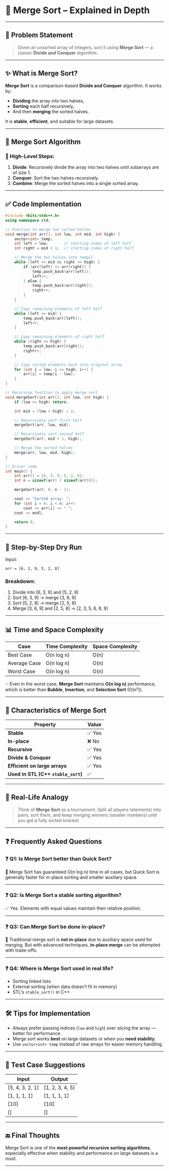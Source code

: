 # 🧠 Merge Sort – Explained in Depth

---

## 📌 Problem Statement

> Given an unsorted array of integers, sort it using **Merge Sort** — a classic **Divide and Conquer** algorithm.

---

## ✨ What is Merge Sort?

**Merge Sort** is a comparison-based **Divide and Conquer** algorithm. It works by:

* **Dividing** the array into two halves,
* **Sorting** each half recursively,
* And then **merging** the sorted halves.

It is **stable**, **efficient**, and suitable for large datasets.

---

## 🧩 Merge Sort Algorithm

### 🔄 High-Level Steps:

1. **Divide**: Recursively divide the array into two halves until subarrays are of size 1.
2. **Conquer**: Sort the two halves recursively.
3. **Combine**: Merge the sorted halves into a single sorted array.

---

## ✅ Code Implementation

```cpp
#include <bits/stdc++.h>
using namespace std;

// Function to merge two sorted halves
void merge(int arr[], int low, int mid, int high) {
    vector<int> temp;
    int left = low;       // starting index of left half
    int right = mid + 1;  // starting index of right half

    // Merge the two halves into temp[]
    while (left <= mid && right <= high) {
        if (arr[left] <= arr[right]) {
            temp.push_back(arr[left]);
            left++;
        } else {
            temp.push_back(arr[right]);
            right++;
        }
    }

    // Copy remaining elements of left half
    while (left <= mid) {
        temp.push_back(arr[left]);
        left++;
    }

    // Copy remaining elements of right half
    while (right <= high) {
        temp.push_back(arr[right]);
        right++;
    }

    // Copy sorted elements back into original array
    for (int i = low; i <= high; i++) {
        arr[i] = temp[i - low];
    }
}

// Recursive function to apply merge sort
void mergeSort(int arr[], int low, int high) {
    if (low >= high) return;

    int mid = (low + high) / 2;

    // Recursively sort first half
    mergeSort(arr, low, mid);

    // Recursively sort second half
    mergeSort(arr, mid + 1, high);

    // Merge the sorted halves
    merge(arr, low, mid, high);
}

// Driver code
int main() {
    int arr[] = {6, 3, 9, 5, 2, 8};
    int n = sizeof(arr) / sizeof(arr[0]);

    mergeSort(arr, 0, n - 1);

    cout << "Sorted array: ";
    for (int i = 0; i < n; i++)
        cout << arr[i] << " ";
    cout << endl;

    return 0;
}
```

---

## 🧠 Step-by-Step Dry Run

Input:

```
arr = [6, 3, 9, 5, 2, 8]
```

### Breakdown:

1. Divide into \[6, 3, 9] and \[5, 2, 8]
2. Sort \[6, 3, 9] → merge \[3, 6, 9]
3. Sort \[5, 2, 8] → merge \[2, 5, 8]
4. Merge \[3, 6, 9] and \[2, 5, 8] → \[2, 3, 5, 6, 8, 9]

---

## 📊 Time and Space Complexity

| Case         | Time Complexity | Space Complexity |
| ------------ | --------------- | ---------------- |
| Best Case    | O(n log n)      | O(n)             |
| Average Case | O(n log n)      | O(n)             |
| Worst Case   | O(n log n)      | O(n)             |

💡 Even in the worst case, **Merge Sort** maintains **O(n log n)** performance, which is better than **Bubble**, **Insertion**, and **Selection Sort** (O(n²)).

---

## 📌 Characteristics of Merge Sort

| Property                            | Value |
| ----------------------------------- | ----- |
| **Stable**                          | ✅ Yes |
| **In-place**                        | ❌ No  |
| **Recursive**                       | ✅ Yes |
| **Divide & Conquer**                | ✅ Yes |
| **Efficient on large arrays**       | ✅ Yes |
| **Used in STL (C++ `stable_sort`)** | ✅     |

---

## 🧠 Real-Life Analogy

> Think of **Merge Sort** as a tournament. Split all players (elements) into pairs, sort them, and keep merging winners (smaller numbers) until you get a fully sorted bracket.

---

## ❓ Frequently Asked Questions

### ❓ Q1: Is Merge Sort better than Quick Sort?

🔸 Merge Sort has guaranteed O(n log n) time in all cases, but Quick Sort is generally faster for in-place sorting and smaller auxiliary space.

---

### ❓ Q2: Is Merge Sort a stable sorting algorithm?

✅ Yes. Elements with equal values maintain their relative position.

---

### ❓ Q3: Can Merge Sort be done in-place?

🔸 Traditional merge sort is **not in-place** due to auxiliary space used for merging. But with advanced techniques, **in-place merge** can be attempted with trade-offs.

---

### ❓ Q4: Where is Merge Sort used in real life?

* Sorting linked lists
* External sorting (when data doesn't fit in memory)
* STL's `stable_sort()` in C++

---

## 🛠️ Tips for Implementation

* Always prefer passing indices (`low` and `high`) over slicing the array — better for performance.
* Merge sort works **best** on large datasets or when you **need stability**.
* Use `vector<int> temp` instead of raw arrays for easier memory handling.

---

## 🧪 Test Case Suggestions

| Input            | Output           |
| ---------------- | ---------------- |
| \[5, 4, 3, 2, 1] | \[1, 2, 3, 4, 5] |
| \[1, 1, 1, 1]    | \[1, 1, 1, 1]    |
| \[10]            | \[10]            |
| \[]              | \[]              |

---

## 🔚 Final Thoughts

Merge Sort is one of the **most powerful recursive sorting algorithms**, especially effective when stability and performance on large datasets is a must.

---
